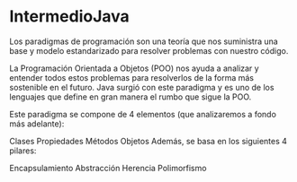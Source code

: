 # IntermedioJava
Los paradigmas de programación son una teoría que nos suministra una base y modelo estandarizado para resolver problemas con nuestro código.

La Programación Orientada a Objetos (POO) nos ayuda a analizar y entender todos estos problemas para resolverlos de la forma más sostenible en el futuro. Java surgió con este paradigma y es uno de los lenguajes que define en gran manera el rumbo que sigue la POO.

Este paradigma se compone de 4 elementos (que analizaremos a fondo más adelante):

Clases
Propiedades
Métodos
Objetos
Además, se basa en los siguientes 4 pilares:

Encapsulamiento
Abstracción
Herencia
Polimorfismo

